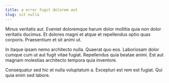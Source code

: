 ```yaml
---
title: a error fugit dolorem aut
slug: sit nulla
---
```


Minus veritatis aut. Eveniet doloremque harum dolor mollitia quia non dolor veritatis ducimus. Et dolores magni et atque et repellendus optio quas corporis. Praesentium et sit animi ut.

In itaque ipsam nemo architecto nulla. Quaerat quo eos. Laboriosam dolor cumque cum ut aut fugit vitae fugiat. Repellendus quia beatae animi. Est aut magnam molestias architecto tempora quia inventore.

Consequatur sed hic et nulla voluptatum a. Excepturi est rem est fugiat. Qui quia enim sed labore.
